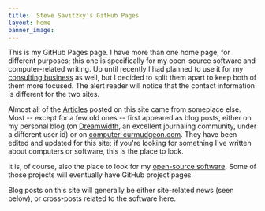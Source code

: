 ```yaml
---
title:  Steve Savitzky's GitHub Pages
layout: home
banner_image: 
---
```


This is my GitHub Pages page.  I have more than one home page, for different
purposes; this one is specifically for my open-source software and
computer-related writing.  Up until recently I had planned to use it for my
[consulting business](https://computer-curmudgeon.com) as well, but I decided
to split them apart to keep both of them more focused.  The alert reader will
notice that the contact information is different for the two sites.

Almost all of the [Articles](/articles) posted on this site came from
someplace else.  Most -- except for a few old ones -- first appeared as blog
posts, either on my personal blog (on [Dreamwidth](https://dreamwidth.org/), an
excellent journaling community, under a different user id) or on
[computer-curmudgeon.com](https://computer-curmudgeon.com).  They have been
edited and updated for this site; if you're looking for something I've written
about computers or software, this is the place to look.

It is, of course, also the place to look for my [open-source
software](/Software/).  Some of those projects will eventually have GitHub
project pages

Blog posts on this site will generally be either site-related news (seen
below), or cross-posts related to the software here.

